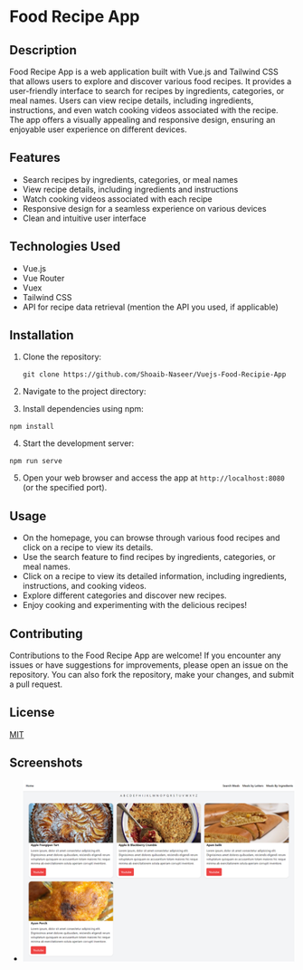# Food Recipe App

## Description

Food Recipe App is a web application built with Vue.js and Tailwind CSS that allows users to explore and discover various food recipes. It provides a user-friendly interface to search for recipes by ingredients, categories, or meal names. Users can view recipe details, including ingredients, instructions, and even watch cooking videos associated with the recipe. The app offers a visually appealing and responsive design, ensuring an enjoyable user experience on different devices.

## Features

- Search recipes by ingredients, categories, or meal names
- View recipe details, including ingredients and instructions
- Watch cooking videos associated with each recipe
- Responsive design for a seamless experience on various devices
- Clean and intuitive user interface

## Technologies Used

- Vue.js
- Vue Router
- Vuex
- Tailwind CSS
- API for recipe data retrieval (mention the API you used, if applicable)

## Installation

1. Clone the repository:

   ```
   git clone https://github.com/Shoaib-Naseer/Vuejs-Food-Recipie-App

   ```
   
3. Navigate to the project directory:


4. Install dependencies using npm:

```
npm install

```

4. Start the development server:

```
npm run serve

```

5. Open your web browser and access the app at `http://localhost:8080` (or the specified port).

## Usage

- On the homepage, you can browse through various food recipes and click on a recipe to view its details.
- Use the search feature to find recipes by ingredients, categories, or meal names.
- Click on a recipe to view its detailed information, including ingredients, instructions, and cooking videos.
- Explore different categories and discover new recipes.
- Enjoy cooking and experimenting with the delicious recipes!

## Contributing

Contributions to the Food Recipe App are welcome! If you encounter any issues or have suggestions for improvements, please open an issue on the repository. You can also fork the repository, make your changes, and submit a pull request.

## License

[MIT](LICENSE) 

## Screenshots 

- ![Food Recipie App Screenshot](https://github.com/Shoaib-Naseer/Vuejs-Food-Recipie-App/blob/main/src/screenshots/main.png)

